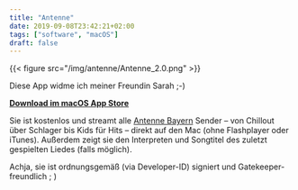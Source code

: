 ```yaml
---
title: "Antenne"
date: 2019-09-08T23:42:21+02:00
tags: ["software", "macOS"]
draft: false
---
```


{{< figure src="/img/antenne/Antenne_2.0.png" >}}

Diese App widme ich meiner Freundin Sarah ;-)

**[Download im macOS App Store](macappstore://itunes.apple.com/app/id571650530?mt=12)**

Sie ist kostenlos und streamt alle [Antenne Bayern](http://www.antenne.de/) Sender – von Chillout über Schlager bis Kids für Hits – direkt auf den Mac (ohne Flashplayer oder iTunes). Außerdem zeigt sie den Interpreten und Songtitel des zuletzt gespielten Liedes (falls möglich).

Achja, sie ist ordnungsgemäß (via Developer-ID) signiert und Gatekeeper-freundlich ; )
